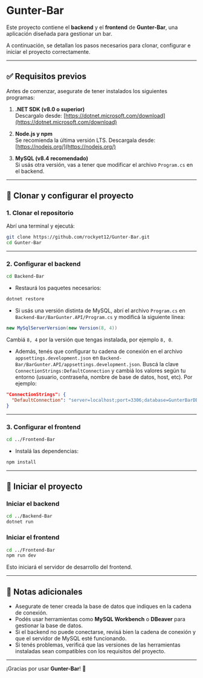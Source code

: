 # Gunter-Bar

Este proyecto contiene el **backend** y el **frontend** de **Gunter-Bar**, una aplicación diseñada para gestionar un bar.

A continuación, se detallan los pasos necesarios para clonar, configurar e iniciar el proyecto correctamente.

---

## ✅ Requisitos previos

Antes de comenzar, asegurate de tener instalados los siguientes programas:

1. **.NET SDK (v8.0 o superior)**  
    Descargalo desde: [https://dotnet.microsoft.com/download](https://dotnet.microsoft.com/download)

2. **Node.js y npm**  
    Se recomienda la última versión LTS. Descargala desde: [https://nodejs.org/](https://nodejs.org/)

3. **MySQL (v8.4 recomendado)**  
    Si usás otra versión, vas a tener que modificar el archivo `Program.cs` en el backend.

---

## 📁 Clonar y configurar el proyecto

### 1. Clonar el repositorio

Abrí una terminal y ejecutá:

```bash
git clone https://github.com/rockyet12/Gunter-Bar.git
cd Gunter-Bar
```

---

### 2. Configurar el backend

```bash
cd Backend-Bar
```

- Restaurá los paquetes necesarios:

```bash
dotnet restore
```

- Si usás una versión distinta de MySQL, abrí el archivo `Program.cs` en `Backend-Bar/BarGunter.API/Program.cs` y modificá la siguiente línea:

```csharp
new MySqlServerVersion(new Version(8, 4))
```

Cambiá `8, 4` por la versión que tengas instalada, por ejemplo `8, 0`.

- Además, tenés que configurar tu cadena de conexión en el archivo `appsettings.development.json` en `Backend-Bar/BarGunter.API/appsettings.development.json`. Buscá la clave `ConnectionStrings:DefaultConnection` y cambiá los valores según tu entorno (usuario, contraseña, nombre de base de datos, host, etc). Por ejemplo:

```json
"ConnectionStrings": {
  "DefaultConnection": "server=localhost;port=3306;database=GunterBarDB;user=root;password=tu_contraseña"
}
```

---

### 3. Configurar el frontend

```bash
cd ../Frontend-Bar
```

- Instalá las dependencias:

```bash
npm install
```

---

## 🚀 Iniciar el proyecto

### Iniciar el backend

```bash
cd ../Backend-Bar
dotnet run
```

### Iniciar el frontend

```bash
cd ../Frontend-Bar
npm run dev
```

Esto iniciará el servidor de desarrollo del frontend.

---

## 🔧 Notas adicionales

- Asegurate de tener creada la base de datos que indiques en la cadena de conexión.
- Podés usar herramientas como **MySQL Workbench** o **DBeaver** para gestionar la base de datos.
- Si el backend no puede conectarse, revisá bien la cadena de conexión y que el servidor de MySQL esté funcionando.
- Si tenés problemas, verificá que las versiones de las herramientas instaladas sean compatibles con los requisitos del proyecto.

---

¡Gracias por usar **Gunter-Bar**! 🍺
